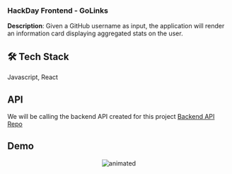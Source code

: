 ### HackDay Frontend - GoLinks

**Description**: Given a GitHub username as input, the application will render an information card displaying aggregated stats on the user.


## 🛠 Tech Stack
Javascript, React

## API 

We will be calling the backend API created for this project
[Backend API Repo](https://github.com/hassankaz1/Github-UserStats) 


## Demo


<p align="center">
  <img src="" alt="animated" />
</p>